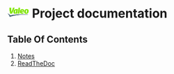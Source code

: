 # <img src="./assets/images/Valeo.png" width="50"> Project documentation

## Table Of Contents

1. [Notes](#)
2. [ReadTheDoc](./ReadTheDoc/index.html)
